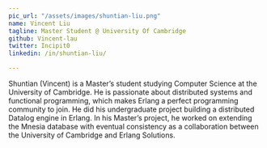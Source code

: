 ```yaml
---
pic_url: "/assets/images/shuntian-liu.png"
name: Vincent Liu
tagline: Master Student @ University Of Cambridge
github: Vincent-lau
twitter: Incipit0
linkedin: /in/shuntian-liu/

---
```

Shuntian (Vincent) is a Master’s student studying Computer Science at the University of Cambridge. He is passionate about distributed systems and functional programming, which makes Erlang a perfect programming community to join. He did his undergraduate project building a distributed Datalog engine in Erlang. In his Master’s project, he worked on extending the Mnesia database with eventual consistency as a collaboration between the University of Cambridge and Erlang Solutions.